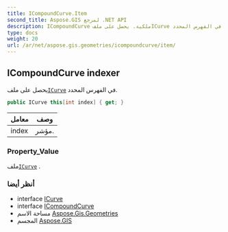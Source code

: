 ```yaml
---
title: ICompoundCurve.Item
second_title: Aspose.GIS لمرجع .NET API
description: ICompoundCurve ملكية. يحصل على ملفICurve في الفهرس المحدد.
type: docs
weight: 20
url: /ar/net/aspose.gis.geometries/icompoundcurve/item/
---
```

## ICompoundCurve indexer

يحصل على ملف[`ICurve`](../../icurve/) في الفهرس المحدد.

```csharp
public ICurve this[int index] { get; }
```

| معامل | وصف |
| --- | --- |
| index | مؤشر. |

### Property_Value

ملف[`ICurve`](../../icurve/) .

### أنظر أيضا

* interface [ICurve](../../icurve/)
* interface [ICompoundCurve](../)
* مساحة الاسم [Aspose.Gis.Geometries](../../icompoundcurve/)
* المجسم [Aspose.GIS](../../../)


